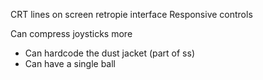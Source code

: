 
CRT lines on screen
retropie interface
Responsive controls

Can compress joysticks more
- Can hardcode the dust jacket (part of ss)
- Can have a single ball


